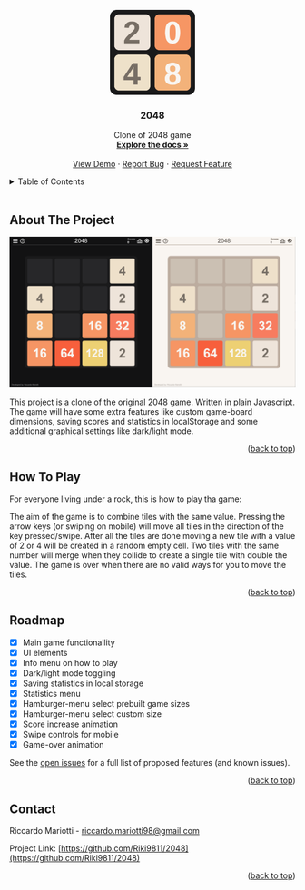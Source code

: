 <div id="top"></div>

<!-- PROJECT LOGO -->
<br />
<div align="center">
  <a href="https://github.com/Riki9811/2048">
    <img src="logos/logo (.git).svg" alt="Logo" height="150">
  </a>

<h3 align="center">2048</h3>

  <p align="center">
    Clone of 2048 game
    <br />
    <a href="https://github.com/Riki9811/2048"><strong>Explore the docs »</strong></a>
    <br />
    <br />
    <a href="https://github.com/Riki9811/2048">View Demo</a>
    ·
    <a href="https://github.com/Riki9811/2048/issues">Report Bug</a>
    ·
    <a href="https://github.com/Riki9811/2048/issues">Request Feature</a>
  </p>
</div>

<!-- TABLE OF CONTENTS -->
<details>
  <summary>Table of Contents</summary>
  <ol>
    <li>
      <a href="#about-the-project">About The Project</a>
    </li>
    <li><a href="#how-to-play">How To Play</a></li>
    <li><a href="#roadmap">Roadmap</a></li>
    <li><a href="#contact">Contact</a></li>
  </ol>
</details>
<br />

<!-- ABOUT THE PROJECT -->

## About The Project

[![2048 Screen Shot][product-screenshot]](https://example.com)

This project is a clone of the original 2048 game. Written in plain Javascript. The game will have some extra features like custom game-board dimensions, saving scores and statistics in localStorage and some additional graphical settings like dark/light mode.

<p align="right">(<a href="#top">back to top</a>)</p>

<!-- HOW TO PLAY -->

## How To Play

For everyone living under a rock, this is how to play tha game:

The aim of the game is to combine tiles with the same value.
Pressing the arrow keys (or swiping on mobile) will move all tiles in the direction of the key pressed/swipe. After all the tiles are done moving a new tile with a value of 2 or 4 will be created in a random empty cell. Two tiles with the same number will merge when they collide to create a single tile with double the value.
The game is over when there are no valid ways for you to move the tiles.

<p align="right">(<a href="#top">back to top</a>)</p>

<!-- ROADMAP -->

## Roadmap

-   [x] Main game functionallity
-   [x] UI elements
-   [x] Info menu on how to play
-   [x] Dark/light mode toggling
-   [x] Saving statistics in local storage
-   [x] Statistics menu
-   [x] Hamburger-menu select prebuilt game sizes
-   [x] Hamburger-menu select custom size
-   [x] Score increase animation
-   [x] Swipe controls for mobile
-   [x] Game-over animation

See the [open issues](https://github.com/Riki9811/2048/issues) for a full list of proposed features (and known issues).

<p align="right">(<a href="#top">back to top</a>)</p>

<!-- CONTACT -->

## Contact

Riccardo Mariotti - riccardo.mariotti98@gmail.com

Project Link: [https://github.com/Riki9811/2048](https://github.com/Riki9811/2048)

<p align="right">(<a href="#top">back to top</a>)</p>

[product-screenshot]: logos/screenshot.png
